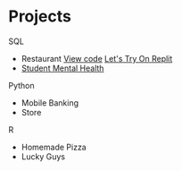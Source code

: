 # Projects

SQL
- Restaurant
  [View code](https://github.com/frnkad/Projects/blob/7d81aefe53c192c6eb36fae8e365c29c5bd2428d/Restaurant) [Let's Try On Replit](https://replit.com/@NitikarnKadsrit?path= )
- [Student Mental Health]()

Python
- Mobile Banking
- Store 

R
- Homemade Pizza
- Lucky Guys
